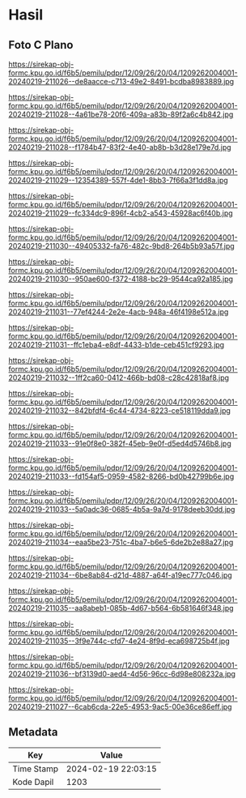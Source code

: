 # Hasil

## Foto C Plano

https://sirekap-obj-formc.kpu.go.id/f6b5/pemilu/pdpr/12/09/26/20/04/1209262004001-20240219-211026--de8aacce-c713-49e2-8491-bcdba8983889.jpg

https://sirekap-obj-formc.kpu.go.id/f6b5/pemilu/pdpr/12/09/26/20/04/1209262004001-20240219-211028--4a61be78-20f6-409a-a83b-89f2a6c4b842.jpg

https://sirekap-obj-formc.kpu.go.id/f6b5/pemilu/pdpr/12/09/26/20/04/1209262004001-20240219-211028--f1784b47-83f2-4e40-ab8b-b3d28e179e7d.jpg

https://sirekap-obj-formc.kpu.go.id/f6b5/pemilu/pdpr/12/09/26/20/04/1209262004001-20240219-211029--12354389-557f-4de1-8bb3-7f66a3f1dd8a.jpg

https://sirekap-obj-formc.kpu.go.id/f6b5/pemilu/pdpr/12/09/26/20/04/1209262004001-20240219-211029--fc334dc9-896f-4cb2-a543-45928ac6f40b.jpg

https://sirekap-obj-formc.kpu.go.id/f6b5/pemilu/pdpr/12/09/26/20/04/1209262004001-20240219-211030--49405332-fa76-482c-9bd8-264b5b93a57f.jpg

https://sirekap-obj-formc.kpu.go.id/f6b5/pemilu/pdpr/12/09/26/20/04/1209262004001-20240219-211030--950ae600-f372-4188-bc29-9544ca92a185.jpg

https://sirekap-obj-formc.kpu.go.id/f6b5/pemilu/pdpr/12/09/26/20/04/1209262004001-20240219-211031--77ef4244-2e2e-4acb-948a-46f4198e512a.jpg

https://sirekap-obj-formc.kpu.go.id/f6b5/pemilu/pdpr/12/09/26/20/04/1209262004001-20240219-211031--ffc1eba4-e8df-4433-b1de-ceb451cf9293.jpg

https://sirekap-obj-formc.kpu.go.id/f6b5/pemilu/pdpr/12/09/26/20/04/1209262004001-20240219-211032--1ff2ca60-0412-466b-bd08-c28c42818af8.jpg

https://sirekap-obj-formc.kpu.go.id/f6b5/pemilu/pdpr/12/09/26/20/04/1209262004001-20240219-211032--842bfdf4-6c44-4734-8223-ce518119dda9.jpg

https://sirekap-obj-formc.kpu.go.id/f6b5/pemilu/pdpr/12/09/26/20/04/1209262004001-20240219-211033--91e0f8e0-382f-45eb-9e0f-d5ed4d5746b8.jpg

https://sirekap-obj-formc.kpu.go.id/f6b5/pemilu/pdpr/12/09/26/20/04/1209262004001-20240219-211033--fd154af5-0959-4582-8266-bd0b42799b6e.jpg

https://sirekap-obj-formc.kpu.go.id/f6b5/pemilu/pdpr/12/09/26/20/04/1209262004001-20240219-211033--5a0adc36-0685-4b5a-9a7d-9178deeb30dd.jpg

https://sirekap-obj-formc.kpu.go.id/f6b5/pemilu/pdpr/12/09/26/20/04/1209262004001-20240219-211034--eaa5be23-751c-4ba7-b6e5-6de2b2e88a27.jpg

https://sirekap-obj-formc.kpu.go.id/f6b5/pemilu/pdpr/12/09/26/20/04/1209262004001-20240219-211034--6be8ab84-d21d-4887-a64f-a19ec777c046.jpg

https://sirekap-obj-formc.kpu.go.id/f6b5/pemilu/pdpr/12/09/26/20/04/1209262004001-20240219-211035--aa8abeb1-085b-4d67-b564-6b581646f348.jpg

https://sirekap-obj-formc.kpu.go.id/f6b5/pemilu/pdpr/12/09/26/20/04/1209262004001-20240219-211035--3f9e744c-cfd7-4e24-8f9d-eca698725b4f.jpg

https://sirekap-obj-formc.kpu.go.id/f6b5/pemilu/pdpr/12/09/26/20/04/1209262004001-20240219-211036--bf3139d0-aed4-4d56-96cc-6d98e808232a.jpg

https://sirekap-obj-formc.kpu.go.id/f6b5/pemilu/pdpr/12/09/26/20/04/1209262004001-20240219-211027--6cab6cda-22e5-4953-9ac5-00e36ce86eff.jpg


## Metadata

| Key        | Value               |
| ---------- | ------------------- |
| Time Stamp | 2024-02-19 22:03:15 |
| Kode Dapil | 1203                |



